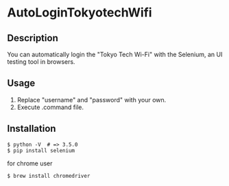 # AutoLoginTokyotechWifi


## Description

You can automatically login the "Tokyo Tech Wi-Fi" with the Selenium, an UI testing tool in browsers.

## Usage

1. Replace "username" and "password" with your own.
2. Execute .command file.

## Installation

    $ python -V  # => 3.5.0
    $ pip install selenium
    
for chrome user

    $ brew install chromedriver
    
    
    

